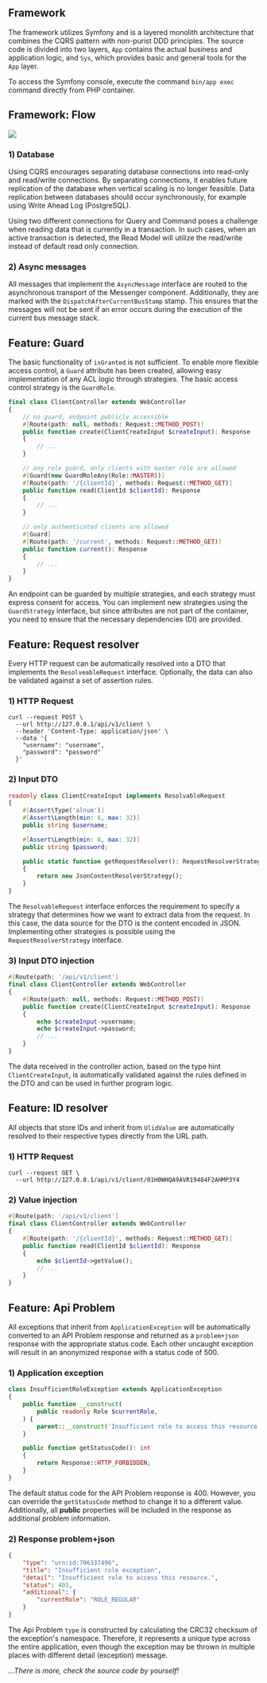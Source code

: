 ## Framework
The framework utilizes Symfony and is a layered monolith architecture that combines the CQRS pattern with non-purist DDD principles. The source code is divided into two layers, `App` contains the actual business and application logic, and `Sys`, which provides basic and general tools for the `App` layer.

To access the Symfony console, execute the command `bin/app exec` command directly from PHP container.

## Framework: Flow
![](/doc/readme/img/framework-flow.png)

### 1) Database
Using CQRS encourages separating database connections into read-only and read/write connections. By separating connections, it enables future replication of the database when vertical scaling is no longer feasible. Data replication between databases should occur synchronously, for example using Write Ahead Log (PostgreSQL).

Using two different connections for Query and Command poses a challenge when reading data that is currently in a transaction. In such cases, when an active transaction is detected, the Read Model will utilize the read/write instead of default read only connection.

### 2) Async messages
All messages that implement the `AsyncMessage` interface are routed to the asynchronous transport of the Messenger component. Additionally, they are marked with the `DispatchAfterCurrentBusStamp` stamp. This ensures that the messages will not be sent if an error occurs during the execution of the current bus message stack.

## Feature: Guard
The basic functionality of `isGranted` is not sufficient. To enable more flexible access control, a `Guard` attribute has been created, allowing easy implementation of any ACL logic through strategies. The basic access control strategy is the `GuardRole`.

```php
final class ClientController extends WebController
{
    // no guard, endpoint publicly accessible
    #[Route(path: null, methods: Request::METHOD_POST)]
    public function create(ClientCreateInput $createInput): Response
    {
        // ...
    }

    // any role guard, only clients with master role are allowed
    #[Guard(new GuardRoleAny(Role::MASTER))]
    #[Route(path: '/{clientId}', methods: Request::METHOD_GET)]
    public function read(ClientId $clientId): Response
    {
        // ...
    }

    // only authenticated clients are allowed
    #[Guard]
    #[Route(path: '/current', methods: Request::METHOD_GET)]
    public function current(): Response
    {
        // ...
    }
}
```

An endpoint can be guarded by multiple strategies, and each strategy must express consent for access. You can implement new strategies using the `GuardStrategy` interface, but since attributes are not part of the container, you need to ensure that the necessary dependencies (DI) are provided.

## Feature: Request resolver
Every HTTP request can be automatically resolved into a DTO that implements the `ResolveableRequest` interface. Optionally, the data can also be validated against a set of assertion rules.

### 1) HTTP Request
```shell
curl --request POST \
  --url http://127.0.0.1/api/v1/client \
  --header 'Content-Type: application/json' \
  --data '{
	"username": "username",
	"password": "password"
  }'
```

### 2) Input DTO
```php
readonly class ClientCreateInput implements ResolvableRequest
{
    #[Assert\Type('alnum')]
    #[Assert\Length(min: 8, max: 32)]
    public string $username;

    #[Assert\Length(min: 8, max: 32)]
    public string $password;

    public static function getRequestResolver(): RequestResolverStrategy
    {
        return new JsonContentResolverStrategy();
    }
}
```
The `ResolvableRequest` interface enforces the requirement to specify a strategy that determines how we want to extract data from the request. In this case, the data source for the DTO is the content encoded in JSON. Implementing other strategies is possible using the `RequestResolverStrategy` interface.

### 3) Input DTO injection
```php
#[Route(path: '/api/v1/client']
final class ClientController extends WebController
{
    #[Route(path: null, methods: Request::METHOD_POST)]
    public function create(ClientCreateInput $createInput): Response
    {
        echo $createInput->username;
        echo $createInput->password;
        // ...
    }
}
```
The data received in the controller action, based on the type hint `ClientCreateInput`, is automatically validated against the rules defined in the DTO and can be used in further program logic.

## Feature: ID resolver
All objects that store IDs and inherit from `UlidValue` are automatically resolved to their respective types directly from the URL path.

### 1) HTTP Request
```shell
curl --request GET \
  --url http://127.0.0.1/api/v1/client/01H0WHQA9AVR19484F2AHMP3Y4
```

### 2) Value injection
```php
#[Route(path: '/api/v1/client']
final class ClientController extends WebController
{
    #[Route(path: '/{clientId}', methods: Request::METHOD_GET)]
    public function read(ClientId $clientId): Response
    {
        echo $clientId->getValue();
        // ...
    }
}
```

## Feature: Api Problem
All exceptions that inherit from `ApplicationException` will be automatically converted to an API Problem response and returned as a `problem+json` response with the appropriate status code. Each other uncaught exception will result in an anonymized response with a status code of 500.

### 1) Application exception
```php
class InsufficientRoleException extends ApplicationException
{
    public function __construct(
        public readonly Role $currentRole,
    ) {
        parent::__construct('Insufficient role to access this resource.');
    }

    public function getStatusCode(): int
    {
        return Response::HTTP_FORBIDDEN;
    }
}
```
The default status code for the API Problem response is 400. However, you can override the `getStatusCode` method to change it to a different value. Additionally, all **public** properties will be included in the response as additional problem information.

### 2) Response problem+json
```json
{
	"type": "urn:id:706337496",
	"title": "Insufficient role exception",
	"detail": "Insufficient role to access this resource.",
	"status": 403,
	"additional": {
		"currentRole": "ROLE_REGULAR"
	}
}
```
The Api Problem `type` is constructed by calculating the CRC32 checksum of the exception's namespace. Therefore, it represents a unique type across the entire application, even though the exception may be thrown in multiple places with different detail (exception) message.

_...There is more, check the source code by yourself!_
